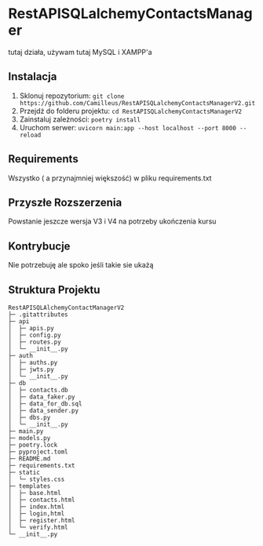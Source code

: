 # RestAPISQLalchemyContactsManager

tutaj działa, używam tutaj MySQL i XAMPP'a

## Instalacja

1. Sklonuj repozytorium: `git clone https://github.com/Camilleus/RestAPISQLalchemyContactsManagerV2.git`
2. Przejdź do folderu projektu: `cd RestAPISQLalchemyContactsManagerV2`
3. Zainstaluj zależności: `poetry install`
4. Uruchom serwer: `uvicorn main:app --host localhost --port 8000 --reload`

## Requirements

Wszystko ( a przynajmniej większość) w pliku requirements.txt

## Przyszłe Rozszerzenia

Powstanie jeszcze wersja V3 i V4 na potrzeby ukończenia kursu

## Kontrybucje

Nie potrzebuję ale spoko jeśli takie sie ukażą

## Struktura Projektu

```
RestAPISQLAlchemyContactManagerV2
├─ .gitattributes
├─ api
│  ├─ apis.py
│  ├─ config.py
│  ├─ routes.py
│  └─ __init__.py
├─ auth
│  ├─ auths.py
│  ├─ jwts.py
│  └─ __init__.py
├─ db
│  ├─ contacts.db
│  ├─ data_faker.py
│  ├─ data_for_db.sql
│  ├─ data_sender.py
│  ├─ dbs.py
│  └─ __init__.py
├─ main.py
├─ models.py
├─ poetry.lock
├─ pyproject.toml
├─ README.md
├─ requirements.txt
├─ static
│  └─ styles.css
├─ templates
│  ├─ base.html
│  ├─ contacts.html
│  ├─ index.html
│  ├─ login,html
│  ├─ register.html
│  └─ verify.html
└─ __init__.py
```
